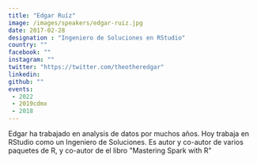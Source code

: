 ```yaml
---
title: "Edgar Ruíz"
image: /images/speakers/edgar-ruiz.jpg
date: 2017-02-28
designation : "Ingeniero de Soluciones en RStudio"
country: ""
facebook: ""
instagram: ""
twitter: "https://twitter.com/theotheredgar"
linkedin: 
github: ""
events:
 - 2022
 - 2019cdmx
 - 2018
---
```


Edgar ha trabajado en analysis de datos por muchos años. Hoy trabaja en RStudio como un Ingeniero de Soluciones.  Es autor y co-autor de varios paquetes de R, y co-autor de el libro "Mastering Spark with R"